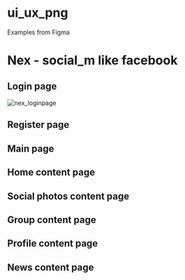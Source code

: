 # ui_ux_png
Examples from Figma

# Nex - social_m like facebook
## Login page
![nex_loginpage](https://user-images.githubusercontent.com/56508980/131485615-fd8098b7-d90a-4e91-80b6-1cc6d29f0ec8.png)
## Register page

## Main page

## Home content page

## Social photos content page

## Group content page

## Profile content page

## News content page
